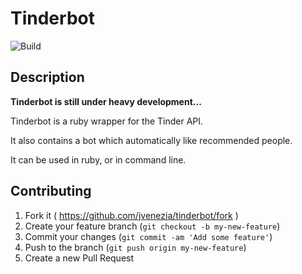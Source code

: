 # Tinderbot

![Build](https://travis-ci.org/jvenezia/tinderbot.svg?branch=master)

## Description

**Tinderbot is still under heavy development...**

Tinderbot is a ruby wrapper for the Tinder API.

It also contains a bot which automatically like recommended people.

It can be used in ruby, or in command line.

## Contributing

1. Fork it ( https://github.com/jvenezia/tinderbot/fork )
2. Create your feature branch (`git checkout -b my-new-feature`)
3. Commit your changes (`git commit -am 'Add some feature'`)
4. Push to the branch (`git push origin my-new-feature`)
5. Create a new Pull Request